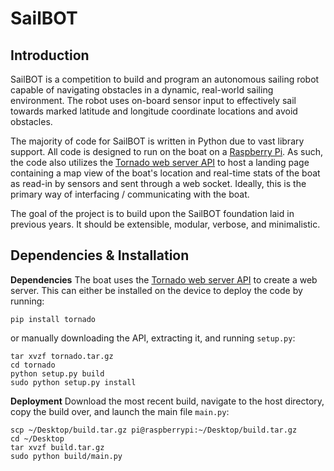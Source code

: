 SailBOT
=======

Introduction
------------

SailBOT is a competition to build and program an autonomous sailing robot capable of navigating obstacles in a dynamic, real-world sailing environment. The robot uses on-board sensor input to effectively sail towards marked latitude and longitude coordinate locations and avoid obstacles.

The majority of code for SailBOT is written in Python due to vast library support. All code is designed to run on the boat on a [Raspberry Pi](http://www.raspberrypi.org/). As such, the code also utilizes the [Tornado web server API](http://www.tornadoweb.org/) to host a landing page containing a map view of the boat's location and real-time stats of the boat as read-in by sensors and sent through a web socket. Ideally, this is the primary way of interfacing / communicating with the boat.

The goal of the project is to build upon the SailBOT foundation laid in previous years. It should be extensible, modular, verbose, and minimalistic.

Dependencies & Installation
----------------------------------
**Dependencies**
The boat uses the [Tornado web server API](http://www.tornadoweb.org/) to create a web server. This can either be installed on the device to deploy the code by running:

    pip install tornado

or manually downloading the API, extracting it, and running `setup.py`:

    tar xvzf tornado.tar.gz
    cd tornado
    python setup.py build
    sudo python setup.py install

**Deployment**
Download the most recent build, navigate to the host directory, copy the build over, and launch the main file `main.py`:

    scp ~/Desktop/build.tar.gz pi@raspberrypi:~/Desktop/build.tar.gz
    cd ~/Desktop
    tar xvzf build.tar.gz
    sudo python build/main.py

